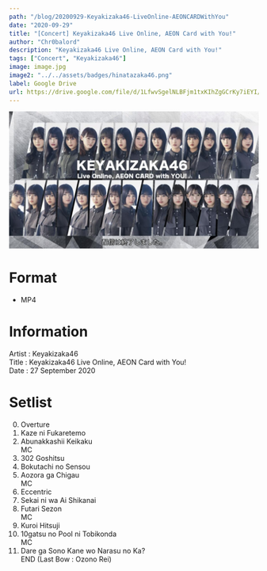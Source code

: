 ```yaml
---
path: "/blog/20200929-Keyakizaka46-LiveOnline-AEONCARDWithYou"
date: "2020-09-29"
title: "[Concert] Keyakizaka46 Live Online, AEON Card with You!"
author: "Chr0balord"
description: "Keyakizaka46 Live Online, AEON Card with You!"
tags: ["Concert", "Keyakizaka46"]
image: image.jpg
image2: "../../assets/badges/hinatazaka46.png"
label: Google Drive
url: https://drive.google.com/file/d/1LfwvSgelNLBFjm1txKIhZgGCrKy7iEYI/view?usp=sharing
---
```


![[Concert] Keyakizaka46 Live Online, AEON Card with You!](./image.jpg)

# Format

- MP4

# Information

Artist          : Keyakizaka46 <br>
Title           : Keyakizaka46 Live Online, AEON Card with You! <br>
Date            : 27 September 2020 <br>

# Setlist

00. Overture
01. Kaze ni Fukaretemo
02. Abunakkashii Keikaku <br>
MC <br>
03. 302 Goshitsu
04. Bokutachi no Sensou
05. Aozora ga Chigau <br>
MC
06. Eccentric
07. Sekai ni wa Ai Shikanai <br>
08. Futari Sezon <br>
MC
09. Kuroi Hitsuji
10. 10gatsu no Pool ni Tobikonda <br>
MC
11. Dare ga Sono Kane wo Narasu no Ka? <br>
END (Last Bow : Ozono Rei)